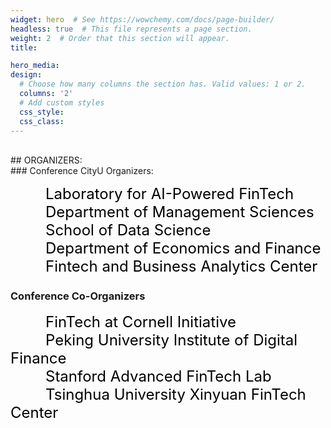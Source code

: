 ```yaml
---
widget: hero  # See https://wowchemy.com/docs/page-builder/
headless: true  # This file represents a page section.
weight: 2  # Order that this section will appear.
title:

hero_media: 
design:
  # Choose how many columns the section has. Valid values: 1 or 2.
  columns: '2'
  # Add custom styles
  css_style:
  css_class:
---
```


<br>
## ORGANIZERS:<br>
### Conference CityU Organizers:

&emsp;&emsp;&emsp;&emsp;<font color=black size=5>Laboratory for AI-Powered FinTech</font><br>
&emsp;&emsp;&emsp;&emsp;<font color=black size=5>Department of Management Sciences</font><br>
&emsp;&emsp;&emsp;&emsp;<font color=black size=5>School of Data Science</font><br>
&emsp;&emsp;&emsp;&emsp;<font color=black size=5>Department of Economics and Finance</font><br>
&emsp;&emsp;&emsp;&emsp;<font color=black size=5>Fintech and Business Analytics Center</font><br>

### Conference Co-Organizers

&emsp;&emsp;&emsp;&emsp;<font color=black size=5>FinTech at Cornell Initiative</font><br>
&emsp;&emsp;&emsp;&emsp;<font color=black size=5>Peking University Institute of Digital Finance</font><br>
&emsp;&emsp;&emsp;&emsp;<font color=black size=5>Stanford Advanced FinTech Lab</font><br>
&emsp;&emsp;&emsp;&emsp;<font color=black size=5>Tsinghua University Xinyuan FinTech Center</font><br>
